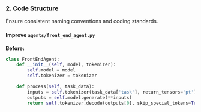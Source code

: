 
### 2. Code Structure

Ensure consistent naming conventions and coding standards.

#### Improve `agents/front_end_agent.py`

**Before:**
```python
class FrontEndAgent:
    def __init__(self, model, tokenizer):
        self.model = model
        self.tokenizer = tokenizer

    def process(self, task_data):
        inputs = self.tokenizer(task_data['task'], return_tensors='pt')
        outputs = self.model.generate(**inputs)
        return self.tokenizer.decode(outputs[0], skip_special_tokens=True)
